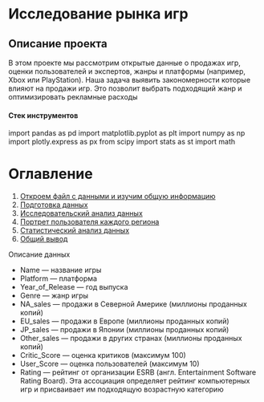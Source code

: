 # Исследование рынка игр
## Описание проекта
В этом проекте мы рассмотрим открытые данные о продажах игр, оценки пользователей и экспертов, жанры и платформы (например, Xbox или PlayStation). Наша задача выявить закономерности которые влияют на продажи игр. Это позволит выбрать подходящий жанр и оптимизировать рекламные расходы

#### Стек инструментов

import pandas as pd
import matplotlib.pyplot as plt
import numpy as np
import plotly.express as px
from scipy import stats as st
import math

# Оглавление
1. [Откроем файл с данными и изучим общую информацию](#start)
2. [Подготовка данных](#preprocessing)
3. [Исследовательский анализ данных](#exploratory_analysis)
4. [Портрет пользователя каждого региона](#user_type)
5. [Статистический анализ данных](#statistic_analysis)
6. [Общий вывод](#general_conclusion)

Описание данных
* Name — название игры
* Platform — платформа
* Year_of_Release — год выпуска
* Genre — жанр игры
* NA_sales — продажи в Северной Америке (миллионы проданных копий)
* EU_sales — продажи в Европе (миллионы проданных копий)
* JP_sales — продажи в Японии (миллионы проданных копий)
* Other_sales — продажи в других странах (миллионы проданных копий)
* Critic_Score — оценка критиков (максимум 100)
* User_Score — оценка пользователей (максимум 10)
* Rating — рейтинг от организации ESRB (англ. Entertainment Software Rating Board). Эта ассоциация определяет рейтинг компьютерных игр и присваивает им подходящую возрастную категорию